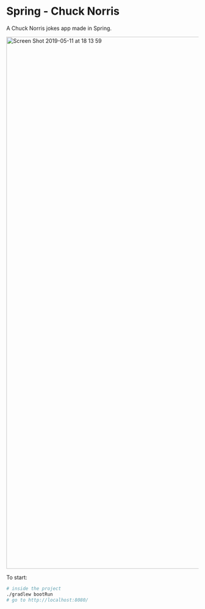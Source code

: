 # Spring - Chuck Norris

A Chuck Norris jokes app made in Spring.

<img width="1392" alt="Screen Shot 2019-05-11 at 18 13 59" src="https://user-images.githubusercontent.com/6123841/57571577-a05d0a80-7418-11e9-83df-f1e7aaf1ec40.png">


To start:

```bash
# inside the project
./gradlew bootRun
# go to http://localhost:8080/
```
